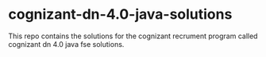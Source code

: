 # cognizant-dn-4.0-java-solutions
This repo contains the solutions for the cognizant recrument program called cognizant dn 4.0 java fse solutions.
